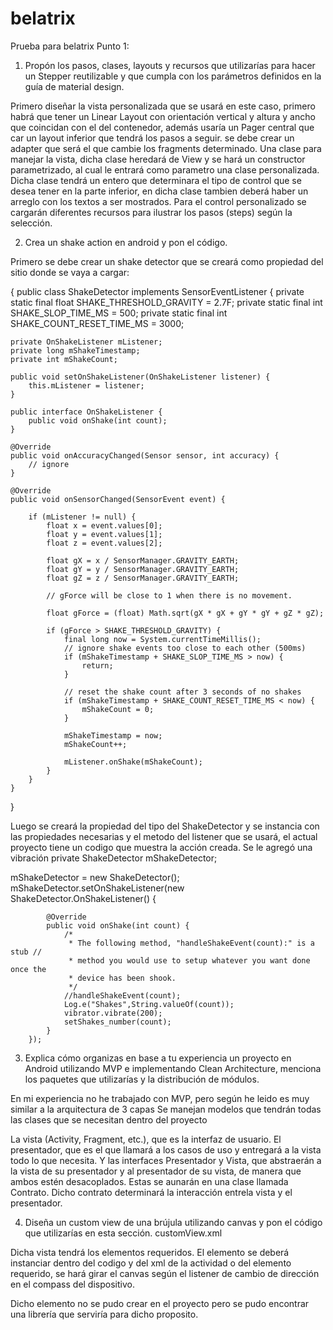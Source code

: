 # belatrix
Prueba para belatrix
Punto 1: 
1. Propón los pasos, clases, layouts y recursos que utilizarías para hacer un Stepper
reutilizable y que cumpla con los parámetros definidos en la guía de material design.

Primero diseñar la vista personalizada que se usará en este caso, primero habrá que tener un Linear Layout con orientación vertical y altura
y ancho que coincidan con el del contenedor, además usaría un Pager central que car un layout inferior que tendrá los pasos a seguir.
se debe crear un adapter que será el que cambie los fragments determinado.
Una clase para manejar la vista, dicha clase heredará de View y se hará un constructor parametrizado, al cual le entrará como parametro
una clase personalizada. Dicha clase tendrá un entero que determinara el tipo de  control que se desea tener en la parte inferior, en dicha
clase tambien deberá haber un arreglo con los textos a ser mostrados.
Para el control personalizado se cargarán diferentes recursos para ilustrar los pasos (steps) según la selección.

2. Crea un shake action en android y pon el código.

Primero se debe crear un shake detector que se creará como propiedad del sitio donde se vaya a cargar:

{
public class ShakeDetector implements SensorEventListener {
    private static final float SHAKE_THRESHOLD_GRAVITY = 2.7F;
    private static final int SHAKE_SLOP_TIME_MS = 500;
    private static final int SHAKE_COUNT_RESET_TIME_MS = 3000;

    private OnShakeListener mListener;
    private long mShakeTimestamp;
    private int mShakeCount;

    public void setOnShakeListener(OnShakeListener listener) {
        this.mListener = listener;
    }

    public interface OnShakeListener {
        public void onShake(int count);
    }

    @Override
    public void onAccuracyChanged(Sensor sensor, int accuracy) {
        // ignore
    }

    @Override
    public void onSensorChanged(SensorEvent event) {

        if (mListener != null) {
            float x = event.values[0];
            float y = event.values[1];
            float z = event.values[2];

            float gX = x / SensorManager.GRAVITY_EARTH;
            float gY = y / SensorManager.GRAVITY_EARTH;
            float gZ = z / SensorManager.GRAVITY_EARTH;

            // gForce will be close to 1 when there is no movement.

            float gForce = (float) Math.sqrt(gX * gX + gY * gY + gZ * gZ);

            if (gForce > SHAKE_THRESHOLD_GRAVITY) {
                final long now = System.currentTimeMillis();
                // ignore shake events too close to each other (500ms)
                if (mShakeTimestamp + SHAKE_SLOP_TIME_MS > now) {
                    return;
                }

                // reset the shake count after 3 seconds of no shakes
                if (mShakeTimestamp + SHAKE_COUNT_RESET_TIME_MS < now) {
                    mShakeCount = 0;
                }

                mShakeTimestamp = now;
                mShakeCount++;

                mListener.onShake(mShakeCount);
            }
        }
    }
}


Luego se creará la propiedad del tipo del ShakeDetector y se instancia con las propiedades necesarias y el metodo del listener 
que se usará, el actual proyecto tiene un codigo que muestra la acción creada. Se le agregó una vibración
private ShakeDetector mShakeDetector;

 mShakeDetector = new ShakeDetector();
        mShakeDetector.setOnShakeListener(new ShakeDetector.OnShakeListener() {

            @Override
            public void onShake(int count) {
                /*
                 * The following method, "handleShakeEvent(count):" is a stub //
                 * method you would use to setup whatever you want done once the
                 * device has been shook.
                 */
                //handleShakeEvent(count);
                Log.e("Shakes",String.valueOf(count));
                vibrator.vibrate(200);
                setShakes_number(count);
            }
        });

3. Explica cómo organizas en base a tu experiencia un proyecto en Android utilizando MVP e
implementando Clean Architecture, menciona los paquetes que utilizarías y la distribución de
módulos.

En mi experiencia no he trabajado con MVP, pero según he leido es muy similar a la arquitectura de 3 capas
Se manejan modelos que tendrán todas las clases que se necesitan dentro del proyecto

La vista (Activity, Fragment, etc.), que es la interfaz de usuario.
El presentador, que es el que llamará a los casos de uso y entregará a la vista todo lo que necesita.
Y las interfaces Presentador y Vista, que abstraerán a la vista de su presentador y al presentador de su vista, de manera que ambos estén
desacoplados. Estas se aunarán en una clase llamada Contrato. Dicho contrato determinará la interacción entrela vista y el presentador.

4. Diseña un custom view de una brújula utilizando canvas y pon el código que utilizarías en
esta sección.
customView.xml
 <LinearLayout>
 <ImageView>
 </ImageView>
 </LinearLayout>
 
 Dicha vista tendrá los elementos requeridos.
El elemento se deberá instanciar dentro del codigo y del xml de la actividad o del elemento requerido, se hará girar el canvas según 
el listener de cambio de dirección en el compass del dispositivo.

Dicho elemento no se pudo crear en el proyecto pero se pudo encontrar una librería que serviría para dicho proposito. 
